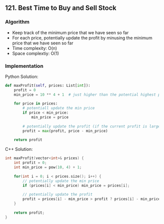 ## 121. Best Time to Buy and Sell Stock
### Algorithm
- Keep track of the minimum price that we have seen so far
- For each price, potentially update the profit by minusing the minimum price that we have seen so far
- Time complexity: O(n)
- Space complextiy: O(1)
### Implementation
Python Solution:
```python
def maxProfit(self, prices: List[int]):
    profit = 0
    min_price = 10 ** 4 + 1  # just higher than the potential highest price
    
    for price in prices:
        # potentiall update the min price
        if price < min_price:
            min_price = price
        
        # potentially update the profit (if the current profit is larger than the profit)
        profit = max(profit, price - min_price)
        
    return profit
```
C++ Solution:
```cpp
int maxProfit(vector<int>& prices) {
    int profit = 0;
    int min_price = pow(10, 4) + 1;
    
    for(int i = 0; i < prices.size(); i++) {
        // potentially update the min price
        if (prices[i] < min_price) min_price = prices[i];
        
        // potentially update the profit
        profit = prices[i] - min_price > profit ? prices[i] - min_price : profit;
    }
    
    return profit;
}
```
